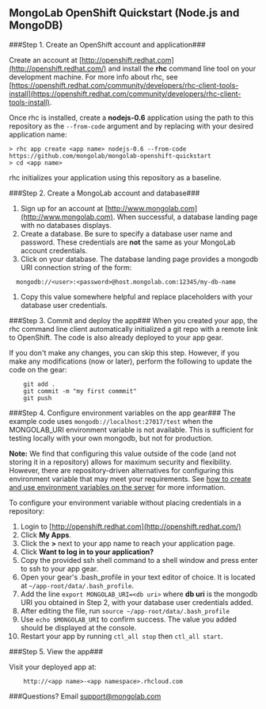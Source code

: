 MongoLab OpenShift Quickstart (Node.js and MongoDB)
-----------------------------

###Step 1. Create an OpenShift account and application###

Create an account at [http://openshift.redhat.com](http://openshift.redhat.com/) and install the **rhc** command line tool on your development machine. For more info about rhc, see [https://openshift.redhat.com/community/developers/rhc-client-tools-install](https://openshift.redhat.com/community/developers/rhc-client-tools-install).

Once rhc is installed, create a **nodejs-0.6** application using the path to this repository as the ```--from-code``` argument and by replacing <app name> with your desired application name:

```
> rhc app create <app name> nodejs-0.6 --from-code https://github.com/mongolab/mongolab-openshift-quickstart
> cd <app name>
```
rhc initializes your application using this repository as a baseline.

###Step 2. Create a MongoLab account and database###

1. Sign up for an account at [http://www.mongolab.com](http://www.mongolab.com). When successful, a database landing page with no databases displays.
1. Create a database. Be sure to specify a database user name and password. These credentials are **not** the same as your MongoLab account credentials.
1. Click on your database. The database landing page provides a mongodb URI connection string of the form:   
```
  mongodb://<user>:<password>@host.mongolab.com:12345/my-db-name
```
1. Copy this value somewhere helpful and replace placeholders with your database user credentials.

###Step 3. Commit and deploy the app###
When you created your app, the rhc command line client automatically initialized a git repo with a remote link to OpenShift. The code is also already deployed to your app gear.

If you don't make any changes, you can skip this step. However, if you make any modifications (now or later), perform the following to update the code on the gear:

```
    git add .
    git commit -m "my first commmit"
    git push
```

###Step 4. Configure environment variables on the app gear###
The example code uses ```mongodb://localhost:27017/test``` when the MONGOLAB_URI environment variable is not available. This is sufficient for testing locally with your own mongodb, but not for production.

**Note:** We find that configuring this value outside of the code (and not storing it in a repository) allows for maximum security and flexibility. However, there are repository-driven alternatives for configuring this environment variable that may meet your requirements. See [how to create and use environment variables on the server](https://openshift.redhat.com/community/kb/kb-e1072-how-to-create-and-use-environment-variables-on-the-server) for more information.

To configure your environment variable without placing credentials in a repository:

1. Login to [http://openshift.redhat.com](http://openshift.redhat.com/)
1. Click **My Apps**.
1. Click the **>** next to your app name to reach your application page.
1. Click **Want to log in to your application?**
1. Copy the provided ssh shell command to a shell window and press enter to ssh to your app gear.
1. Open your gear's .bash_profile in your text editor of choice. It is located at ```~/app-root/data/.bash_profile```.
1. Add the line ```export MONGOLAB_URI=<db uri>``` where **db uri** is the mongodb URI you obtained in Step 2, with your database user credentials added.
1. After editing the file, run ```source ~/app-root/data/.bash_profile```
1. Use ```echo $MONGOLAB_URI``` to confirm success. The value you added should be displayed at the console.
1. Restart your app by running ```ctl_all stop``` then ```ctl_all start```.

###Step 5. View the app###

Visit your deployed app at:

```
    http://<app name>-<app namespace>.rhcloud.com
```

###Questions?
Email [support@mongolab.com](mailto:support@mongolab.com)